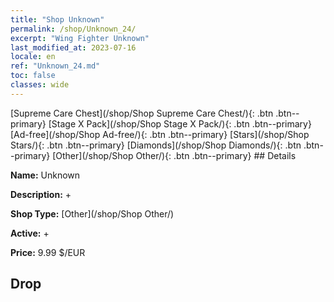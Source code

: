 ```yaml
---
title: "Shop Unknown"
permalink: /shop/Unknown_24/
excerpt: "Wing Fighter Unknown"
last_modified_at: 2023-07-16
locale: en
ref: "Unknown_24.md"
toc: false
classes: wide
---
```



  [Supreme Care Chest](/shop/Shop Supreme Care Chest/){: .btn .btn--primary}   [Stage X Pack](/shop/Shop Stage X Pack/){: .btn .btn--primary}   [Ad-free](/shop/Shop Ad-free/){: .btn .btn--primary}   [Stars](/shop/Shop Stars/){: .btn .btn--primary}   [Diamonds](/shop/Shop Diamonds/){: .btn .btn--primary}   [Other](/shop/Shop Other/){: .btn .btn--primary} ## Details

 **Name:** Unknown 

 **Description:** +

 **Shop Type:** [Other](/shop/Shop Other/)

 **Active:** + 

 **Price:** 9.99 $/EUR 

## Drop


